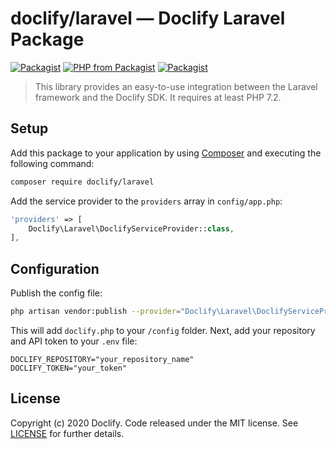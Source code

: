 # doclify/laravel — Doclify Laravel Package

[![Packagist](https://img.shields.io/packagist/v/doclify/laravel.svg?style=for-the-badge)](https://packagist.org/packages/doclify/laravel)
[![PHP from Packagist](https://img.shields.io/packagist/php-v/doclify/laravel.svg?style=for-the-badge)](https://packagist.org/packages/doclify/laravel)
[![Packagist](https://img.shields.io/github/license/doclify/doclify-laravel.svg?style=for-the-badge)](https://packagist.org/packages/doclify/laravel)

> This library provides an easy-to-use integration between the Laravel framework and the Doclify SDK. It requires at least PHP 7.2.

## Setup

Add this package to your application by using [Composer](https://getcomposer.org/) and executing the following command:

``` bash
composer require doclify/laravel
```

Add the service provider to the `providers` array in `config/app.php`:

``` php
'providers' => [
    Doclify\Laravel\DoclifyServiceProvider::class,
],
```

## Configuration

Publish the config file:

``` sh
php artisan vendor:publish --provider="Doclify\Laravel\DoclifyServiceProvider"
```

This will add `doclify.php` to your `/config` folder. Next, add your repository and API token to your `.env` file:

    DOCLIFY_REPOSITORY="your_repository_name"
    DOCLIFY_TOKEN="your_token"

## License

Copyright (c) 2020 Doclify. Code released under the MIT license. See [LICENSE](LICENSE) for further details.
